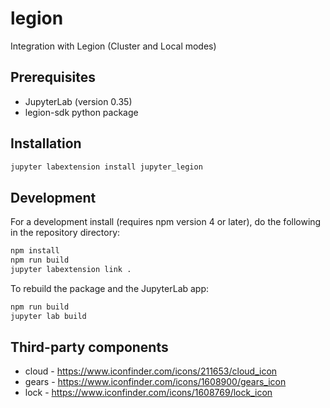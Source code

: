 # legion

Integration with Legion (Cluster and Local modes)


## Prerequisites

* JupyterLab (version 0.35)
* legion-sdk python package

## Installation

```bash
jupyter labextension install jupyter_legion
```

## Development

For a development install (requires npm version 4 or later), do the following in the repository directory:

```bash
npm install
npm run build
jupyter labextension link .
```

To rebuild the package and the JupyterLab app:

```bash
npm run build
jupyter lab build
```

## Third-party components
* cloud - https://www.iconfinder.com/icons/211653/cloud_icon
* gears - https://www.iconfinder.com/icons/1608900/gears_icon
* lock - https://www.iconfinder.com/icons/1608769/lock_icon
